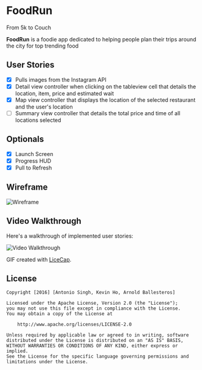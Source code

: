 # FoodRun
From 5k to Couch

**FoodRun** is a foodie app dedicated to helping people plan their trips around the city for top trending food

## User Stories

- [X] Pulls images from the Instagram API
- [X] Detail view controller when clicking on the tableview cell that details the location, item, price and estimated wait
- [X] Map view controller that displays the location of the selected restaurant and the user's location
- [ ] Summary view controller that details the total price and time of all locations selected

## Optionals
- [X] Launch Screen
- [X] Progress HUD
- [X] Pull to Refresh

## Wireframe
<img src='http://i.imgur.com/MFio9CA.jpg' title='Wireframe' width='' alt='Wireframe' />

## Video Walkthrough 

Here's a walkthrough of implemented user stories:

<img src='http://i.imgur.com/ND08Wk3.gif' title='Video Walkthrough' width='' alt='Video Walkthrough' />

GIF created with [LiceCap](http://www.cockos.com/licecap/).

## License

    Copyright [2016] [Antonio Singh, Kevin Ho, Arnold Ballesteros]

    Licensed under the Apache License, Version 2.0 (the "License");
    you may not use this file except in compliance with the License.
    You may obtain a copy of the License at

        http://www.apache.org/licenses/LICENSE-2.0

    Unless required by applicable law or agreed to in writing, software
    distributed under the License is distributed on an "AS IS" BASIS,
    WITHOUT WARRANTIES OR CONDITIONS OF ANY KIND, either express or implied.
    See the License for the specific language governing permissions and
    limitations under the License.
